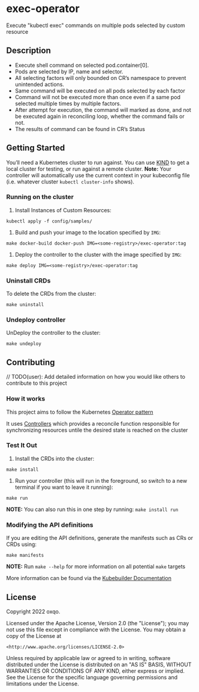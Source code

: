 # exec-operator

Execute "kubectl exec" commands on multiple pods selected by custom resource

## Description

- Execute shell command on selected pod.container[0].
- Pods are selected by IP, name and selector.
- All selecting factors will only bounded on CR’s namespace to prevent unintended actions.
- Same command will be executed on all pods selected by each factor
- Command will not be executed more than once even if a same pod selected multiple times by multiple factors.
- After attempt for execution, the command will marked as done, and not be executed again in reconciling loop, whether the command fails or not.
- The results of command can be found in CR’s Status

## Getting Started

You’ll need a Kubernetes cluster to run against. You can use [KIND](https://sigs.k8s.io/kind) to get a local cluster for testing, or run against a remote cluster.
**Note:** Your controller will automatically use the current context in your kubeconfig file (i.e. whatever cluster `kubectl cluster-info` shows).

### Running on the cluster

1. Install Instances of Custom Resources:

```
kubectl apply -f config/samples/

```

1. Build and push your image to the location specified by `IMG`:

```
make docker-build docker-push IMG=<some-registry>/exec-operator:tag

```

1. Deploy the controller to the cluster with the image specified by `IMG`:

```
make deploy IMG=<some-registry>/exec-operator:tag

```

### Uninstall CRDs

To delete the CRDs from the cluster:

```
make uninstall

```

### Undeploy controller

UnDeploy the controller to the cluster:

```
make undeploy

```

## Contributing

// TODO(user): Add detailed information on how you would like others to contribute to this project

### How it works

This project aims to follow the Kubernetes [Operator pattern](https://kubernetes.io/docs/concepts/extend-kubernetes/operator/)

It uses [Controllers](https://kubernetes.io/docs/concepts/architecture/controller/)
which provides a reconcile function responsible for synchronizing resources untile the desired state is reached on the cluster

### Test It Out

1. Install the CRDs into the cluster:

```
make install

```

1. Run your controller (this will run in the foreground, so switch to a new terminal if you want to leave it running):

```
make run

```

**NOTE:** You can also run this in one step by running: `make install run`

### Modifying the API definitions

If you are editing the API definitions, generate the manifests such as CRs or CRDs using:

```
make manifests

```

**NOTE:** Run `make --help` for more information on all potential `make` targets

More information can be found via the [Kubebuilder Documentation](https://book.kubebuilder.io/introduction.html)

## License

Copyright 2022 oxqo.

Licensed under the Apache License, Version 2.0 (the "License");
you may not use this file except in compliance with the License.
You may obtain a copy of the License at

```
<http://www.apache.org/licenses/LICENSE-2.0>

```

Unless required by applicable law or agreed to in writing, software
distributed under the License is distributed on an "AS IS" BASIS,
WITHOUT WARRANTIES OR CONDITIONS OF ANY KIND, either express or implied.
See the License for the specific language governing permissions and
limitations under the License.
